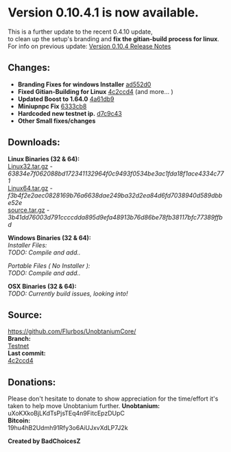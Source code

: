 Version 0.10.4.1 is now available.
===  

This is a further update to the recent 0.4.10 update,  
to clean up the setup's branding and **fix the gitian-build process for linux**.  
For info on previous update: [Version 0.10.4 Release Notes](https://github.com/Flurbos/UnobtaniumCore/blob/Testnet/doc/release-notes/release-notes-0.10.4.md)

Changes:  
---   
- **Branding Fixes for windows Installer** [ad552d0](https://github.com/Flurbos/UnobtaniumCore/commit/ad552d070506e9a77a432c252b00d350e78ffbe5)  
- **Fixed Gitian-Building for Linux** [4c2ccd4](https://github.com/Flurbos/UnobtaniumCore/commit/4c2ccd498916b79bae343f2c0b53d7f534917dbc) (and more... )  
- **Updated Boost to 1.64.0** [4a61db9](https://github.com/Flurbos/UnobtaniumCore/commit/4a61db9a7dae778d69502af9653e0487744eaa64)  
- **Miniupnpc Fix** [6333cb8](https://github.com/Flurbos/UnobtaniumCore/commit/6333cb803bef9c8a4f1da6dc42ee41a4b2284774)  
- **Hardcoded new testnet ip.** [d7c9c43](https://github.com/Flurbos/UnobtaniumCore/commit/d7c9c43d6d239a86b1fa8d06e3cc2b9e6c6b50d1)  
- **Other Small fixes/changes**

Downloads:  
---  
**Linux Binaries (32 & 64):**  
[Linux32.tar.gz](https://transfer.sh/wkn3f/unobtanium-0.10.4-linux32.tar.gz) - _63834e7f062088bd172341132964f0c9493f0534be3ac1fda18f1ace4334c771_  
[Linux64.tar.gz](https://transfer.sh/51yRT/unobtanium-0.10.4-linux64.tar.gz) - _f3b4f2e2aec0828169b76a6638dae249ba32d2ea84d6fd7038940d589dbbe52e_  
[source.tar.gz](https://transfer.sh/Nhygm/unobtanium-0.10.4-source.tar.gz) - _3b41dd76003d791ccccdda895d9efa48913b76d86be78fb38117bfc77389ffbd_  

**Windows Binaries (32 & 64):**  
_Installer Files:_  
_TODO: Compile and add.._  

_Portable Files ( No Installer ):_  
_TODO: Compile and add.._  

**OSX Binaries (32 & 64):**  
_TODO: Currently build issues, looking into!_



Source:  
---  
https://github.com/Flurbos/UnobtaniumCore/  
**Branch:**  
[Testnet](https://github.com/Flurbos/UnobtaniumCore/tree/Testnet)  
**Last commit:**  
[4c2ccd4](https://github.com/Flurbos/UnobtaniumCore/commit/4c2ccd498916b79bae343f2c0b53d7f534917dbc)


Donations:  
---  
Please don't hesitate to donate to show appreciation for the time/effort it's taken to help move Unobtanium further.
**Unobtanium:**  
uXoKXkoBjLKdTsPjsTEq4n9FitcEpzDUpC  
**Bitcoin:**  
19hu4hB2Udmh91Rfy3o6AiUJxvXdLP7J2k  

**Created by BadChoicesZ**
